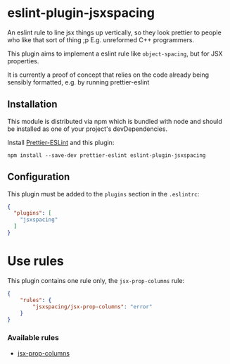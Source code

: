 eslint-plugin-jsxspacing
========================

An eslint rule to line jsx things up vertically, so they look prettier to people who like that sort of thing ;p E.g. unreformed C++ programmers.

This plugin aims to implement a eslint rule like ``object-spacing``, but for JSX properties.

It is currently a proof of concept that relies on the code already being sensibly formatted, e.g. by running prettier-eslint

## Installation

This module is distributed via npm which is bundled with node and should be installed as one of your project's devDependencies.

Install [Prettier-ESLint](https://github.com/prettier/prettier-eslint) and this plugin:

``` code
npm install --save-dev prettier-eslint eslint-plugin-jsxspacing
```

 ## Configuration

This plugin must be added to the ``plugins`` section in the ``.eslintrc``:

``` json
{
  "plugins": [
    "jsxspacing"
  ]
}
```

# Use rules

This plugin contains one rule only, the ``jsx-prop-columns`` rule:

```json
{
    "rules": {
        "jsxspacing/jsx-prop-columns": "error"
    }
}

```

### Available rules

- [jsx-prop-columns](https://github.com/alexbird/eslint-plugin-jsxspacing/blob/master/docs/rules/jsx-prop-columns.md)

